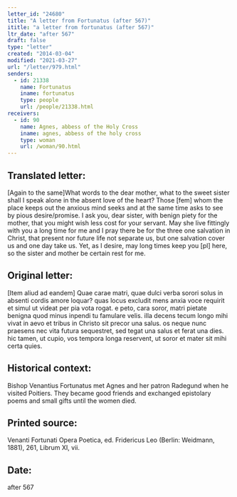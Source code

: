 ```yaml
---
letter_id: "24680"
title: "A letter from Fortunatus (after 567)"
ititle: "a letter from fortunatus (after 567)"
ltr_date: "after 567"
draft: false
type: "letter"
created: "2014-03-04"
modified: "2021-03-27"
url: "/letter/979.html"
senders:
  - id: 21338
    name: Fortunatus
    iname: fortunatus
    type: people
    url: /people/21338.html
receivers:
  - id: 90
    name: Agnes, abbess of the Holy Cross
    iname: agnes, abbess of the holy cross
    type: woman
    url: /woman/90.html
---
```

<h2> Translated letter:</h2>[Again to the same]What words to the dear mother, what to the sweet sister 
shall I speak alone in the absent love of the heart?
Those [fem] whom the place keeps out the anxious mind seeks 
and at the same time asks to see by pious desire/promise.
I ask you, dear sister, with benign piety for the mother,
that you might wish less cost for your servant.
May she live fittingly with you a long time for me
and I pray there be for the three one salvation in Christ,
that present nor future life not separate us,
but one salvation cover us and one day take us.
Yet, as I desire, may long times keep you [pl] here,
so the sister and mother be certain rest for me.
<h2 class="mt-4"> Original letter:</h2>[Item aliud ad eandem] Quae carae matri, quae dulci verba sorori
solus in absenti cordis amore loquar?
quas locus excludit mens anxia voce requirit
et simul ut videat per pia vota rogat.
e peto, cara soror, matri pietate benigna
quod minus inpendi tu famulare velis.
illa decens tecum longo mihi vivat in aevo
et tribus in Christo sit precor una salus.
os neque nunc praesens nec vita futura sequestret,
sed tegat una salus et ferat una dies.
hic tamen, ut cupio, vos tempora longa reservent,
ut soror et mater sit mihi certa quies.
<h2 class="mt-4"> Historical context:</h2>Bishop Venantius Fortunatus met Agnes and her patron Radegund when he visited Poitiers. They became good friends and exchanged epistolary poems and small gifts until the women died.
<h2 class="mt-4"> Printed source:</h2>Venanti Fortunati Opera Poetica, ed. Fridericus Leo (Berlin:  Weidmann, 1881), 261, Librum XI, vii.
<h2 class="mt-4"> Date:</h2>after 567